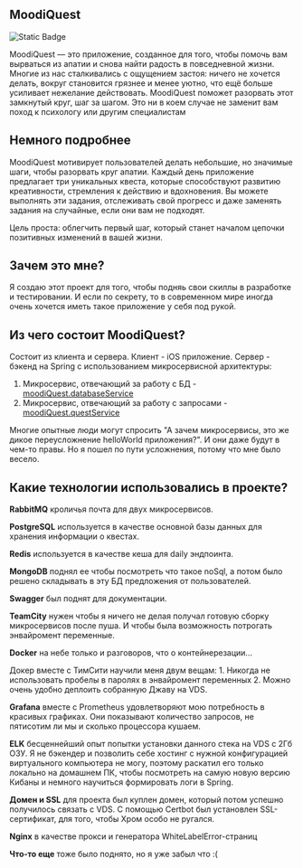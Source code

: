 
## MoodiQuest
![Static Badge](https://img.shields.io/badge/status-in_progress-blue)

MoodiQuest — это приложение, созданное для того, чтобы помочь вам вырваться из апатии и снова найти радость в повседневной жизни.
Многие из нас сталкивались с ощущением застоя: ничего не хочется делать, вокруг становится грязнее и менее уютно, что ещё больше усиливает нежелание действовать.
MoodiQuest поможет разорвать этот замкнутый круг, шаг за шагом. Это ни в коем случае не заменит вам поход к психологу или другим специалистам

## Немного подробнее

MoodiQuest мотивирует пользователей делать небольшие, но значимые шаги, чтобы разорвать круг апатии. Каждый день приложение предлагает три уникальных квеста, которые способствуют
развитию креативности, стремления к действию и вдохновения. Вы можете выполнять эти задания, отслеживать свой прогресс и даже заменять задания на случайные, если они вам не подходят.

Цель проста: облегчить первый шаг, который станет началом цепочки позитивных изменений в вашей жизни.

## Зачем это мне? 

Я создаю этот проект для того, чтобы подняь свои скиллы в разработке и тестировании. И если по секрету, то в современном мире иногда очень хочется иметь такое приложение у себя под рукой. 

## Из чего состоит MoodiQuest?

Состоит из клиента и сервера. Клиент - iOS приложение. Сервер - бэкенд на Spring с использованием микросервисной архитектуры: 
1. Микросервис, отвечающий за работу с БД - [moodiQuest.databaseService](https://github.com/Spiralka/moodiQuest.databaseService)
2. Микросервис, отвечающий за работу с запросами - [moodiQuest.questService](https://github.com/Spiralka/moodiQuest.questService)

Многие опытные люди могут спросить "А зачем микросервисы, это же дикое переусложнение helloWorld приложения?". И они даже будут в чем-то правы. Но я пошел по пути усложнения, потому что мне было весело. 

## Какие технологии использовались в проекте?

**RabbitMQ** кроличья почта для двух микросервисов. 

**PostgreSQL** используется в качестве основной базы данных для хранения информации о квестах.
 
**Redis** используется в качестве кеша для daily эндпоинта.

**MongoDB** поднял ее чтобы посмотреть что такое noSql, а потом было решено складывать в эту БД предложения от пользователей.

**Swagger**  был поднят для документации.

**TeamCity** нужен чтобы я ничего не делая получал готовую сборку микросервисов после пуша. И чтобы была возможность потрогать энвайромент переменные.

**Docker** на небе только и разговоров, что о контейнерезации... 

Докер вместе с ТимСити научили меня двум вещам: 1. Никогда не использовать пробелы в паролях в энвайромент переменных 2. Можно очень удобно деплоить собранную Джаву на VDS.

**Grafana** вместе с Prometheus удовлетворяют мою потребность в красивых графиках. Они показывают количество запросов, не пятисотим ли мы и сколько процессора кушаем.

**ELK** бесценнейший опыт попытки установки данного стека на VDS с 2Гб ОЗУ. Я не бэкендер и позволить себе хостинг с нужной конфигурацией виртуального компьютера не могу, поэтому раскатил его только локально на домашнем ПК, чтобы посмотреть на самую новую версию Кибаны и немного научиться формировать логи в Spring.

**Домен и SSL** для проекта был куплен домен, который потом успешно получилось связать с VDS. С помощью Certbot был установлен SSL-сертификат, для того, чтобы Хром особо не ругался. 

**Nginx** в качестве прокси и генератора WhiteLabelError-страниц 

**Что-то еще** тоже было поднято, но я уже забыл что :(


